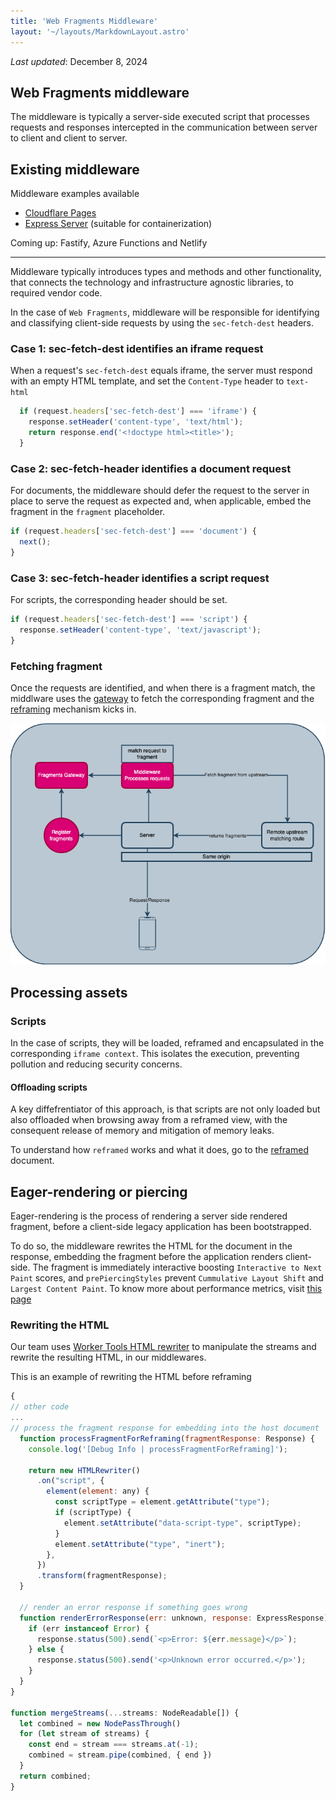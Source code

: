 ```yaml
---
title: 'Web Fragments Middleware'
layout: '~/layouts/MarkdownLayout.astro'
---
```


_Last updated_: December 8, 2024

## Web Fragments middleware

The middleware is typically a server-side executed script that processes requests and responses intercepted in the communication between server to client and client to server.

## Existing middleware

Middleware examples available

- [Cloudflare Pages](https://github.com/web-fragments/web-fragments/blob/main/packages/web-fragments/src/gateway/middlewares/cloudflare-pages/index.ts)
- [Express Server](https://github.com/anfibiacreativa/web-fragments-migration-demo/blob/main/packages/polylithic-app/shell-prod-server/src/_middleware/fragment-express-middleware.ts) (suitable for containerization)

Coming up: Fastify, Azure Functions and Netlify

------- 

Middleware typically introduces types and methods and other functionality, that connects the technology and infrastructure agnostic libraries, to required vendor code. 

In the case of `Web Fragments`, middleware will be responsible for identifying and classifying client-side requests by using the `sec-fetch-dest` headers.

### Case 1: sec-fetch-dest identifies an iframe request

When a request's `sec-fetch-dest` equals iframe, the server must respond with an empty HTML template, and set the `Content-Type` header to `text-html`

```javascript
  if (request.headers['sec-fetch-dest'] === 'iframe') {
    response.setHeader('content-type', 'text/html');
    return response.end('<!doctype html><title>');
  }
```

### Case 2: sec-fetch-header identifies a document request

For documents, the middleware should defer the request to the server in place to serve the request as expected and, when applicable, embed the fragment in the `fragment` placeholder.

```javascript
if (request.headers['sec-fetch-dest'] === 'document') {
  next();
}
```

### Case 3: sec-fetch-header identifies a script request

For scripts, the corresponding header should be set.

```javascript
if (request.headers['sec-fetch-dest'] === 'script') {
  response.setHeader('content-type', 'text/javascript');
}
```

### Fetching fragment

Once the requests are identified, and when there is a fragment match, the middlware uses the [gateway](./gateway) to fetch the corresponding fragment and the [reframing](./reframed) mechanism kicks in.

![web fragments middleware](../../assets/images/wf-middleware.drawio.png)

## Processing assets

### Scripts

In the case of scripts, they will be loaded, reframed and encapsulated in the corresponding `iframe context`. This isolates the execution, preventing pollution and reducing security concerns. 

#### Offloading scripts

A key diffefrentiator of this approach, is that scripts are not only loaded but also offloaded when browsing away from a reframed view, with the consequent release of memory and mitigation of memory leaks.

To understand how `reframed` works and what it does, go to the [reframed](./reframed) document.


## Eager-rendering or piercing

Eager-rendering is the process of rendering a server side rendered fragment, before a client-side legacy application has been bootstrapped.

To do so, the middleware rewrites the HTML for the document in the response, embedding the fragment before the application renders client-side. The fragment is immediately interactive boosting `Interactive to Next Paint` scores, and `prePiercingStyles` prevent `Cummulative Layout Shift` and `Largest Content Paint`. To know more about performance metrics, visit [this page](https://web.dev/articles/vitals)

### Rewriting the HTML

Our team uses [Worker Tools HTML rewriter](https://github.com/worker-tools/html-rewriter) to manipulate the streams and rewrite the resulting HTML, in our middlewares.

This is an example of rewriting the HTML before reframing

```javascript
{ 
// other code
...
// process the fragment response for embedding into the host document
  function processFragmentForReframing(fragmentResponse: Response) {
    console.log('[Debug Info | processFragmentForReframing]');

    return new HTMLRewriter()
      .on("script", {
        element(element: any) {
          const scriptType = element.getAttribute("type");
          if (scriptType) {
            element.setAttribute("data-script-type", scriptType);
          }
          element.setAttribute("type", "inert");
        },
      })
      .transform(fragmentResponse);
  }

  // render an error response if something goes wrong
  function renderErrorResponse(err: unknown, response: ExpressResponse) {
    if (err instanceof Error) {
      response.status(500).send(`<p>Error: ${err.message}</p>`);
    } else {
      response.status(500).send('<p>Unknown error occurred.</p>');
    }
  }
}

function mergeStreams(...streams: NodeReadable[]) {
  let combined = new NodePassThrough()
  for (let stream of streams) {
    const end = stream === streams.at(-1);
    combined = stream.pipe(combined, { end })
  }
  return combined;
}

```
